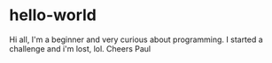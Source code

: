 # hello-world
Hi all,
I'm a beginner and very curious about programming.
I started a challenge and i'm lost, lol.
Cheers
Paul
